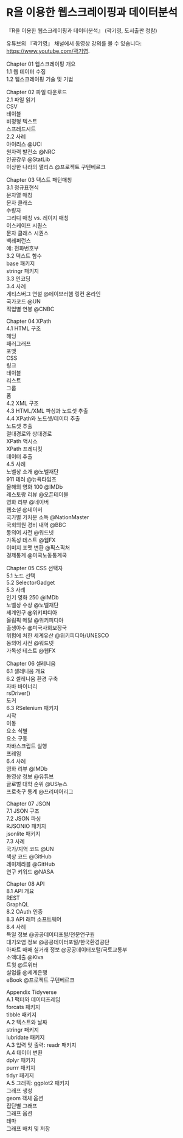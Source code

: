 # R을 이용한 웹스크레이핑과 데이터분석
『R을 이용한 웹스크레이핑과 데이터분석』 (곽기영, 도서출판 청람)   

유튜브의 『곽기영』 채널에서 동영상 강의를 볼 수 있습니다: https://www.youtube.com/곽기영.   

Chapter 01 웹스크레이핑 개요   
1.1 웹 데이터 수집   
1.2 웹스크레이핑 기술 및 기법   

Chapter 02 파일 다운로드   
2.1 파일 읽기   
CSV   
테이블   
비정형 텍스트   
스프레드시트   
2.2 사례   
아이리스 @UCI   
원자력 발전소 @NRC   
인공강우 @StatLib   
이상한 나라의 앨리스 @프로젝트 구텐베르크   

Chapter 03 텍스트 패턴매칭   
3.1 정규표현식   
문자열 매칭   
문자 클래스   
수량자   
그리디 매칭 vs. 레이지 매칭   
이스케이프 시퀀스   
문자 클래스 시퀀스   
백레퍼런스   
예: 전화번호부   
3.2 텍스트 함수   
base 패키지   
stringr 패키지   
3.3 인코딩   
3.4 사례   
게티스버그 연설 @에이브러햄 링컨 온라인   
국가코드 @UN   
직업별 연봉 @CNBC   

Chapter 04 XPath   
4.1 HTML 구조   
헤딩   
패러그래프   
포맷   
CSS   
링크   
테이블   
리스트   
그룹   
폼   
4.2 XML 구조   
4.3 HTML/XML 파싱과 노드셋 추출   
4.4 XPath와 노드셋/데이터 추출   
노드셋 추출   
절대경로와 상대경로   
XPath 액시스   
XPath 프레디킷   
데이터 추출   
4.5 사례   
노벨상 소개 @노벨재단   
911 테러 @뉴욕타임즈   
올해의 영화 100 @IMDb   
레스토랑 리뷰 @오픈테이블   
영화 리뷰 @네이버   
웹소설 @네이버   
국가별 가처분 소득 @NationMaster   
국회의원 경비 내역 @BBC   
동의어 사전 @워드넷   
가독성 테스트 @웹FX   
이미지 포맷 변환 @픽스픽처   
경제통계 @미국노동통계국   

Chapter 05 CSS 선택자   
5.1 노드 선택   
5.2 SelectorGadget   
5.3 사례   
인기 영화 250 @IMDb   
노벨상 수상 @노벨재단   
세계인구 @위키피디아   
올림픽 메달 @위키피디아   
출생아수 @미국사회보장국   
위험에 처한 세계유산 @위키피디아/UNESCO   
동의어 사전 @워드넷   
가독성 테스트 @웹FX   

Chapter 06 셀레니움   
6.1 셀레니움 개요   
6.2 셀레니움 환경 구축   
자바 바이너리   
rsDriver()   
도커   
6.3 RSelenium 패키지   
시작   
이동   
요소 식별   
요소 구동   
자바스크립트 실행   
프레임   
6.4 사례   
영화 리뷰 @IMDb   
동영상 정보 @유튜브   
글로벌 대학 순위 @US뉴스   
프로축구 통계 @프리미어리그   

Chapter 07 JSON   
7.1 JSON 구조   
7.2 JSON 파싱   
RJSONIO 패키지   
jsonlite 패키지   
7.3 사례   
국가/지역 코드 @UN   
색상 코드 @GitHub   
레미제라블 @GitHub   
연구 키워드 @NASA   

Chapter 08 API   
8.1 API 개요   
REST   
GraphQL   
8.2 OAuth 인증   
8.3 API 래퍼 소프트웨어   
8.4 사례   
특일 정보 @공공데이터포털/천문연구원   
대기오염 정보 @공공데이터포털/한국환경공단   
아파트 매매 실거래 정보 @공공데이터포털/국토교통부   
소액대출 @Kiva   
트윗 @트위터   
실업률 @세계은행   
eBook @프로젝트 구텐베르크   

Appendix Tidyverse   
A.1 팩터와 데이터프레임   
forcats 패키지   
tibble 패키지   
A.2 텍스트와 날짜   
stringr 패키지   
lubridate 패키지   
A.3 입력 및 출력: readr 패키지   
A.4 데이터 변환   
dplyr 패키지   
purrr 패키지   
tidyr 패키지   
A.5 그래픽: ggplot2 패키지   
그래프 생성   
geom 객체 옵션   
집단별 그래프   
그래프 옵션   
테마   
그래프 배치 및 저장   
